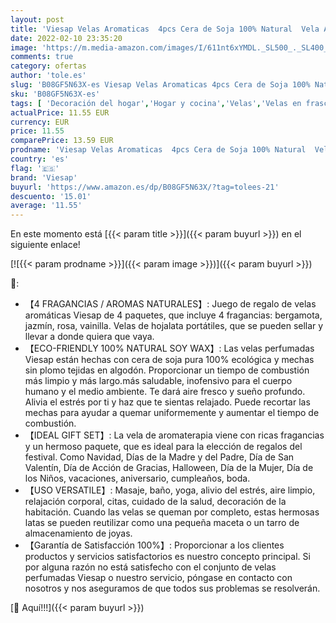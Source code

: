 ```yaml
---
layout: post
title: 'Viesap Velas Aromaticas  4pcs Cera de Soja 100% Natural  Vela Aromática Caja de Regalo  Mujer Velas Perfumadas  Aromaterapia Relajación Baño Yoga Acción de Gracias Navidad Día de San Valentín Regalos'
date: 2022-02-10 23:35:20
image: 'https://m.media-amazon.com/images/I/611nt6xYMDL._SL500_._SL400_.jpg'
comments: true
category: ofertas
author: 'tole.es'
slug: 'B08GF5N63X-es Viesap Velas Aromaticas 4pcs Cera de Soja 100% Natural...'
sku: 'B08GF5N63X-es'
tags: [ 'Decoración del hogar','Hogar y cocina','Velas','Velas en frasco','Velas y candelabros','navidad','viesap', ]
actualPrice: 11.55 EUR
currency: EUR
price: 11.55
comparePrice: 13.59 EUR
prodname: 'Viesap Velas Aromaticas  4pcs Cera de Soja 100% Natural  Vela Aromática Caja de Regalo  Mujer Velas Perfumadas  Aromaterapia Relajación Baño Yoga Acción de Gracias Navidad Día de San Valentín Regalos'
country: 'es'
flag: '🇪🇸'
brand: 'Viesap'
buyurl: 'https://www.amazon.es/dp/B08GF5N63X/?tag=tolees-21'
descuento: '15.01'
average: '11.55'
---
```


En este momento está [{{< param title >}}]({{< param buyurl >}}) en el siguiente enlace!

[![{{< param prodname >}}]({{< param image >}})]({{< param buyurl >}})

🔎:

- 【4 FRAGANCIAS / AROMAS NATURALES】: Juego de regalo de velas aromáticas Viesap de 4 paquetes, que incluye 4 fragancias: bergamota, jazmín, rosa, vainilla. Velas de hojalata portátiles, que se pueden sellar y llevar a donde quiera que vaya.
- 【ECO-FRIENDLY 100% NATURAL SOY WAX】: Las velas perfumadas Viesap están hechas con cera de soja pura 100% ecológica y mechas sin plomo tejidas en algodón. Proporcionar un tiempo de combustión más limpio y más largo.más saludable, inofensivo para el cuerpo humano y el medio ambiente. Te dará aire fresco y sueño profundo. Alivia el estrés por ti y haz que te sientas relajado. Puede recortar las mechas para ayudar a quemar uniformemente y aumentar el tiempo de combustión.
- 【IDEAL GIFT SET】: La vela de aromaterapia viene con ricas fragancias y un hermoso paquete, que es ideal para la elección de regalos del festival. Como Navidad, Días de la Madre y del Padre, Día de San Valentín, Día de Acción de Gracias, Halloween, Día de la Mujer, Día de los Niños, vacaciones, aniversario, cumpleaños, boda.
- 【USO VERSATILE】: Masaje, baño, yoga, alivio del estrés, aire limpio, relajación corporal, citas, cuidado de la salud, decoración de la habitación. Cuando las velas se queman por completo, estas hermosas latas se pueden reutilizar como una pequeña maceta o un tarro de almacenamiento de joyas.
- 【Garantía de Satisfacción 100%】: Proporcionar a los clientes productos y servicios satisfactorios es nuestro concepto principal. Si por alguna razón no está satisfecho con el conjunto de velas perfumadas Viesap o nuestro servicio, póngase en contacto con nosotros y nos aseguramos de que todos sus problemas se resolverán.

[🛒 Aquí!!!]({{< param buyurl >}})
